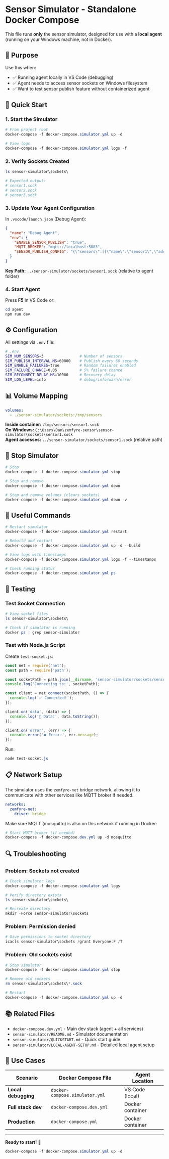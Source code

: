# Sensor Simulator - Standalone Docker Compose

This file runs **only** the sensor simulator, designed for use with a **local agent** (running on your Windows machine, not in Docker).

## 🎯 Purpose

Use this when:
- ✅ Running agent locally in VS Code (debugging)
- ✅ Agent needs to access sensor sockets on Windows filesystem
- ✅ Want to test sensor publish feature without containerized agent

## 🚀 Quick Start

### 1. Start the Simulator

```powershell
# From project root
docker-compose -f docker-compose.simulator.yml up -d

# View logs
docker-compose -f docker-compose.simulator.yml logs -f
```

### 2. Verify Sockets Created

```powershell
ls sensor-simulator\sockets\

# Expected output:
# sensor1.sock
# sensor2.sock
# sensor3.sock
```

### 3. Update Your Agent Configuration

In `.vscode/launch.json` (Debug Agent):

```json
{
  "name": "Debug Agent",
  "env": {
    "ENABLE_SENSOR_PUBLISH": "true",
    "MQTT_BROKER": "mqtt://localhost:5883",
    "SENSOR_PUBLISH_CONFIG": "{\"sensors\":[{\"name\":\"sensor1\",\"addr\":\"../sensor-simulator/sockets/sensor1.sock\",\"eomDelimiter\":\"\\\\n\",\"mqttTopic\":\"sensor/data\",\"bufferSize\":100,\"bufferTimeMs\":1000},{\"name\":\"sensor2\",\"addr\":\"../sensor-simulator/sockets/sensor2.sock\",\"eomDelimiter\":\"\\\\n\",\"mqttTopic\":\"sensor/data\",\"bufferSize\":100,\"bufferTimeMs\":1000},{\"name\":\"sensor3\",\"addr\":\"../sensor-simulator/sockets/sensor3.sock\",\"eomDelimiter\":\"\\\\n\",\"mqttTopic\":\"sensor/data\",\"bufferSize\":100,\"bufferTimeMs\":1000}]}"
  }
}
```

**Key Path:** `../sensor-simulator/sockets/sensor1.sock` (relative to agent folder)

### 4. Start Agent

Press **F5** in VS Code or:

```powershell
cd agent
npm run dev
```

## ⚙️ Configuration

All settings via `.env` file:

```bash
# .env
SIM_NUM_SENSORS=3                # Number of sensors
SIM_PUBLISH_INTERVAL_MS=60000    # Publish every 60 seconds
SIM_ENABLE_FAILURES=true         # Random failures enabled
SIM_FAILURE_CHANCE=0.05          # 5% failure chance
SIM_RECONNECT_DELAY_MS=10000     # Recovery delay
SIM_LOG_LEVEL=info               # debug/info/warn/error
```

## 📊 Volume Mapping

```yaml
volumes:
  - ./sensor-simulator/sockets:/tmp/sensors
```

**Inside container:** `/tmp/sensors/sensor1.sock`  
**On Windows:** `C:\Users\Dan\zemfyre-sensor\sensor-simulator\sockets\sensor1.sock`  
**Agent accesses:** `../sensor-simulator/sockets/sensor1.sock` (relative path)

## 🛑 Stop Simulator

```powershell
# Stop
docker-compose -f docker-compose.simulator.yml stop

# Stop and remove
docker-compose -f docker-compose.simulator.yml down

# Stop and remove volumes (clears sockets)
docker-compose -f docker-compose.simulator.yml down -v
```

## 🔧 Useful Commands

```powershell
# Restart simulator
docker-compose -f docker-compose.simulator.yml restart

# Rebuild and restart
docker-compose -f docker-compose.simulator.yml up -d --build

# View logs with timestamps
docker-compose -f docker-compose.simulator.yml logs -f --timestamps

# Check running status
docker-compose -f docker-compose.simulator.yml ps
```

## 🧪 Testing

### Test Socket Connection

```powershell
# View socket files
ls sensor-simulator\sockets\

# Check if simulator is running
docker ps | grep sensor-simulator
```

### Test with Node.js Script

Create `test-socket.js`:

```javascript
const net = require('net');
const path = require('path');

const socketPath = path.join(__dirname, 'sensor-simulator/sockets/sensor1.sock');
console.log('Connecting to:', socketPath);

const client = net.connect(socketPath, () => {
  console.log('✅ Connected!');
});

client.on('data', (data) => {
  console.log('📡 Data:', data.toString());
});

client.on('error', (err) => {
  console.error('❌ Error:', err.message);
});
```

Run:
```powershell
node test-socket.js
```

## 📋 Network Setup

The simulator uses the `zemfyre-net` bridge network, allowing it to communicate with other services like MQTT broker if needed.

```yaml
networks:
  zemfyre-net:
    driver: bridge
```

Make sure MQTT (mosquitto) is also on this network if running in Docker:

```powershell
# Start MQTT broker (if needed)
docker-compose -f docker-compose.dev.yml up -d mosquitto
```

## 🔍 Troubleshooting

### Problem: Sockets not created

```powershell
# Check simulator logs
docker-compose -f docker-compose.simulator.yml logs

# Verify directory exists
ls sensor-simulator\sockets\

# Recreate directory
mkdir -Force sensor-simulator\sockets
```

### Problem: Permission denied

```powershell
# Give permissions to socket directory
icacls sensor-simulator\sockets /grant Everyone:F /T
```

### Problem: Old sockets exist

```powershell
# Stop simulator
docker-compose -f docker-compose.simulator.yml stop

# Remove old sockets
rm sensor-simulator\sockets\*.sock

# Restart
docker-compose -f docker-compose.simulator.yml up -d
```

## 📚 Related Files

- `docker-compose.dev.yml` - Main dev stack (agent + all services)
- `sensor-simulator/README.md` - Simulator documentation
- `sensor-simulator/QUICKSTART.md` - Quick start guide
- `sensor-simulator/LOCAL-AGENT-SETUP.md` - Detailed local agent setup

## 🎯 Use Cases

| Scenario | Docker Compose File | Agent Location |
|----------|-------------------|----------------|
| **Local debugging** | `docker-compose.simulator.yml` | VS Code (local) |
| **Full stack dev** | `docker-compose.dev.yml` | Docker container |
| **Production** | `docker-compose.yml` | Docker container |

---

**Ready to start!** 🚀

```powershell
docker-compose -f docker-compose.simulator.yml up -d
```
